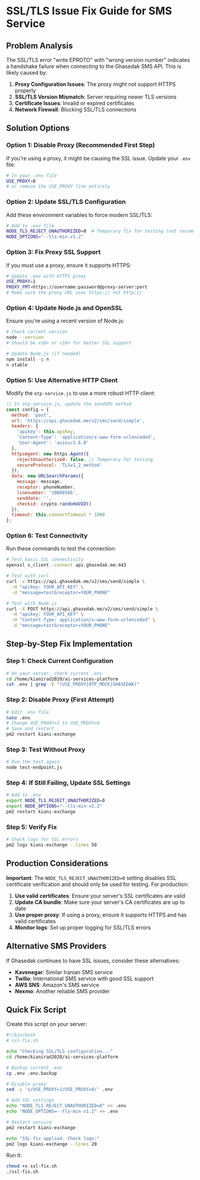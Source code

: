# SSL/TLS Issue Fix Guide for SMS Service

## Problem Analysis
The SSL/TLS error "write EPROTO" with "wrong version number" indicates a handshake failure when connecting to the Ghasedak SMS API. This is likely caused by:

1. **Proxy Configuration Issues**: The proxy might not support HTTPS properly
2. **SSL/TLS Version Mismatch**: Server requiring newer TLS versions
3. **Certificate Issues**: Invalid or expired certificates
4. **Network Firewall**: Blocking SSL/TLS connections

## Solution Options

### Option 1: Disable Proxy (Recommended First Step)
If you're using a proxy, it might be causing the SSL issue. Update your `.env` file:

```bash
# In your .env file
USE_PROXY=0
# or remove the USE_PROXY line entirely
```

### Option 2: Update SSL/TLS Configuration
Add these environment variables to force modern SSL/TLS:

```bash
# Add to .env file
NODE_TLS_REJECT_UNAUTHORIZED=0  # Temporary fix for testing (not recommended for production)
NODE_OPTIONS="--tls-min-v1.2"
```

### Option 3: Fix Proxy SSL Support
If you must use a proxy, ensure it supports HTTPS:

```bash
# Update .env with HTTPS proxy
USE_PROXY=1
PROXY_FMT=https://username:password@proxy-server:port
# Make sure the proxy URL uses https:// not http://
```

### Option 4: Update Node.js and OpenSSL
Ensure you're using a recent version of Node.js:

```bash
# Check current version
node --version
# Should be v16+ or v18+ for better SSL support

# Update Node.js (if needed)
npm install -g n
n stable
```

### Option 5: Use Alternative HTTP Client
Modify the `otp-service.js` to use a more robust HTTP client:

```javascript
// In otp-service.js, update the sendSMS method
const config = {
  method: 'post',
  url: 'https://api.ghasedak.me/v2/sms/send/simple',
  headers: {
    'apikey': this.apiKey,
    'Content-Type': 'application/x-www-form-urlencoded',
    'User-Agent': 'axios/1.6.0'
  },
  httpsAgent: new https.Agent({
    rejectUnauthorized: false, // Temporary for testing
    secureProtocol: 'TLSv1_2_method'
  }),
  data: new URLSearchParams({
    message: message,
    receptor: phoneNumber,
    linenumber: '10008566',
    senddate: '',
    checkid: crypto.randomUUID()
  }),
  timeout: this.connectTimeout * 1000
};
```

### Option 6: Test Connectivity
Run these commands to test the connection:

```bash
# Test basic SSL connectivity
openssl s_client -connect api.ghasedak.me:443

# Test with curl
curl -v https://api.ghasedak.me/v2/sms/send/simple \
  -H "apikey: YOUR_API_KEY" \
  -d "message=test&receptor=YOUR_PHONE"

# Test with Node.js
curl -X POST https://api.ghasedak.me/v2/sms/send/simple \
  -H "apikey: YOUR_API_KEY" \
  -H "Content-Type: application/x-www-form-urlencoded" \
  -d "message=test&receptor=YOUR_PHONE"
```

## Step-by-Step Fix Implementation

### Step 1: Check Current Configuration
```bash
# On your server, check current .env
cd /home/kianirad2020/ai-services-platform
cat .env | grep -E "(USE_PROXY|OTP_MOCK|GHASEDAK)"
```

### Step 2: Disable Proxy (First Attempt)
```bash
# Edit .env file
nano .env
# Change USE_PROXY=1 to USE_PROXY=0
# Save and restart
pm2 restart kiani-exchange
```

### Step 3: Test Without Proxy
```bash
# Run the test again
node test-endpoint.js
```

### Step 4: If Still Failing, Update SSL Settings
```bash
# Add to .env
export NODE_TLS_REJECT_UNAUTHORIZED=0
export NODE_OPTIONS="--tls-min-v1.2"
pm2 restart kiani-exchange
```

### Step 5: Verify Fix
```bash
# Check logs for SSL errors
pm2 logs kiani-exchange --lines 50
```

## Production Considerations

**Important**: The `NODE_TLS_REJECT_UNAUTHORIZED=0` setting disables SSL certificate verification and should only be used for testing. For production:

1. **Use valid certificates**: Ensure your server's SSL certificates are valid
2. **Update CA bundle**: Make sure your server's CA certificates are up to date
3. **Use proper proxy**: If using a proxy, ensure it supports HTTPS and has valid certificates
4. **Monitor logs**: Set up proper logging for SSL/TLS errors

## Alternative SMS Providers
If Ghasedak continues to have SSL issues, consider these alternatives:

- **Kavenegar**: Similar Iranian SMS service
- **Twilio**: International SMS service with good SSL support
- **AWS SNS**: Amazon's SMS service
- **Nexmo**: Another reliable SMS provider

## Quick Fix Script
Create this script on your server:

```bash
#!/bin/bash
# ssl-fix.sh

echo "Checking SSL/TLS configuration..."
cd /home/kianirad2020/ai-services-platform

# Backup current .env
cp .env .env.backup

# Disable proxy
sed -i 's/USE_PROXY=1/USE_PROXY=0/' .env

# Add SSL settings
echo "NODE_TLS_REJECT_UNAUTHORIZED=0" >> .env
echo "NODE_OPTIONS=--tls-min-v1.2" >> .env

# Restart service
pm2 restart kiani-exchange

echo "SSL fix applied. Check logs:"
pm2 logs kiani-exchange --lines 20
```

Run it:
```bash
chmod +x ssl-fix.sh
./ssl-fix.sh
```